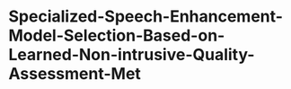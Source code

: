 # Specialized-Speech-Enhancement-Model-Selection-Based-on-Learned-Non-intrusive-Quality-Assessment-Met